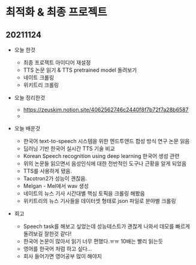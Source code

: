 
# 최적화 & 최종 프로젝트

## 20211124
- 오늘 한것
    - 최종 프로젝트 아이디어 재설정
    - TTS 논문 읽기 & TTS pretrained model 돌려보기
    - 네이트 크롤링
    - 위키트리 크롤링
    
- 오늘 정리한것
    - https://zeuskim.notion.site/4062562746c2440f8f7b72f7a28b6587
    - 
- 오늘 배운것
    - 한국어 text-to-speech 시스템을 위한 엔드투엔드 합성 방식 연구 논문 읽음
    - 딥러닝 기반 한국어 실시간 TTS 기술 비교
    - Korean Speech recognition using deep learning 한국어 생성 관련
    - 위의 논문들 읽으면서 음성인식에 대한 전반적인 도구나 근황을 알게 되었음
    - TTS를 사용하게 됐음.
    - Tacotron2가 성능이 괜찮음.
    - Melgan - Mel에서 wav 생성
    - 네이트의 뉴스 기사 시간대별 핵심 토픽을 크롤링 해봤음
    - 위키트리의 뉴스 기사들을 데이터셋 형태로 json 파일로 분야별 크롤링

- 회고
    - Speech task를 해보고 싶었는데 성능테스트가 괜찮게 나와서 데모를 빠르게 돌려보길 잘한것 같다!
    - 한국어 논문이 많아서 읽기 너무 편했다.ㅠㅠ 10배는 빨리 읽는듯
    - 영어를 한국어 처럼 하고 싶다...
    - 회사 들어가면 영어공부 많이 해야지
    